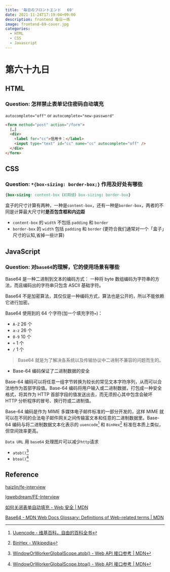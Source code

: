 ```yaml
---
title: '毎日のフロントエンド　 69'
date: 2021-11-24T17:19:04+09:00
description: frontend 每日一练
image: frontend-69-cover.jpg
categories:
  - HTML
  - CSS
  - Javascript
---
```


# 第六十九日

## HTML

### **Question:** 怎样禁止表单记住密码自动填充

`autocomplete="off"` or `autocomplete="new-password"`

```html
<form method="post" action="/form">
  […]
  <div>
    <label for="cc">信用卡：</label>
    <input type="text" id="cc" name="cc" autocomplete="off" />
  </div>
</form>
```

## CSS

### **Question:** `*{box-sizing: border-box;}` 作用及好处有哪些

```css
{box-sizing: content-box（初期値）box-sizing: border-box}
```

盒子的尺寸计算有两种，一种是`content-box`，还有一种是`border-box`，两者的不同是计算最大尺寸时**是否包含框和内边距**

- `content-box` 的 `width` 不包括 `padding` 和 `border`
- `border-box` 的 `width` 包括 `padding` 和 `border` (更符合我们通常对一个「盒子」尺寸的认知,省掉一些计算)

## JavaScript

### **Question:** 对`base64`的理解，它的使用场景有哪些

Base64 是一种二进制到文本的编码方式： 一种将 byte 数组编码为字符串的方法，而且编码出的字符串只包含 ASCII 基础字符。

Base64 不是加密算法，其仅仅是一种编码方式，算法也是公开的，所以不能依赖它进行加密。

Base64 使用到的 64 个字符(加一个填充字符`=`)：

- `A-Z` 26 个
- `a-z` 26 个
- `0-9` 10 个
- `+` 1 个
- `/` 1 个

> Base64 就是为了解决各系统以及传输协议中二进制不兼容的问题而生的。

- Base-64 编码保证了二进制数据的安全

Base-64 编码可以将任意一组字节转换为较长的常见文本字符序列，从而可以合法地作为首部字段值。Base-64 编码将用户输入或二进制数据，打包成一种安全格式，将其作为 HTTP 首部字段的值发送出去，而无须担心其中包含会破坏 HTTP 分析程序的冒号、换行符或二进制值。

Base-64 编码是作为 MIME 多媒体电子邮件标准的一部分开发的，这样 MIME 就可以在不同的合法电子邮件网关之间传输富文本和任意的二进制数据里。Base-64 编码与将二进制数据文本化表示的 `uuencode`[^1] 和 `BinHex`[^2] 标准在本质上类似，但空间效率更高。

`Data URL` 用 `base64` 处理图片可以减少`http`请求

[^1]: [Uuencode - 维基百科，自由的百科全书](https://zh.wikipedia.org/zh-cn/Uuencode)
[^2]: [BinHex - Wikipedia](https://en.wikipedia.org/wiki/BinHex)

- `atob()`[^3]
- `btoa()`[^4]

[^3]: [WindowOrWorkerGlobalScope.atob() - Web API 接口参考 | MDN](https://developer.mozilla.org/zh-CN/docs/Web/API/atob)
[^4]: [WindowOrWorkerGlobalScope.btoa() - Web API 接口参考 | MDN](https://developer.mozilla.org/zh-CN/docs/Web/API/btoa)

## Reference

[haizlin/fe-interview](https://github.com/haizlin/fe-interview)

[lgwebdream/FE-Interview ](https://github.com/lgwebdream/FE-Interview)

[如何关闭表单自动填充 - Web 安全 | MDN](https://developer.mozilla.org/zh-CN/docs/Web/Security/Securing_your_site/Turning_off_form_autocompletion)

[Base64 - MDN Web Docs Glossary: Definitions of Web-related terms | MDN](https://developer.mozilla.org/en-US/docs/Glossary/Base64)
